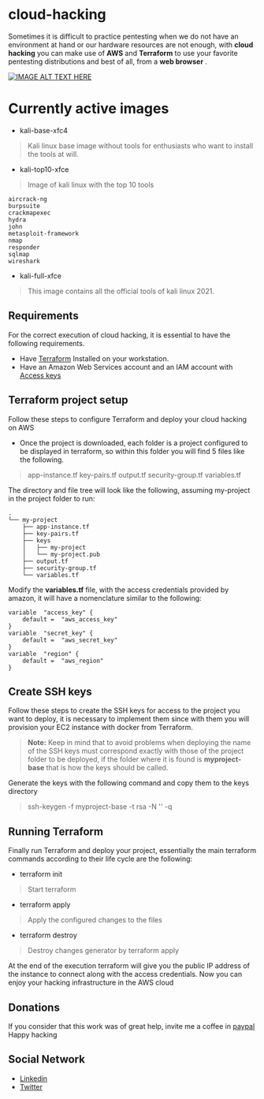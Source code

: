# cloud-hacking
Sometimes it is difficult to practice pentesting when we do not have an environment at hand or our hardware resources are not enough, with **cloud hacking** you can make use of **AWS** and **Terraform** to use your favorite pentesting distributions and best of all, from a **web browser** .

[![IMAGE ALT TEXT HERE](https://img.youtube.com/vi/n8SwVT7_Fnw/maxresdefault.jpg)](https://www.youtube.com/watch?v=n8SwVT7_Fnw)

# Currently active images
- kali-base-xfc4
> Kali linux base image without tools for enthusiasts who want to install the tools at will.
- kali-top10-xfce
> Image of kali linux with the top 10 tools
```
aircrack-ng
burpsuite
crackmapexec
hydra
john
metasploit-framework
nmap
responder
sqlmap
wireshark
```
- kali-full-xfce
> This image contains all the official tools of kali linux 2021.

## Requirements
For the correct execution of cloud hacking, it is essential to have the following requirements.

- Have [Terraform](https://learn.hashicorp.com/tutorials/terraform/install-cli) Installed on your workstation.
- Have an Amazon Web Services account and an IAM account with [Access keys ](https://aws.amazon.com/es/premiumsupport/knowledge-center/create-access-key/)

## Terraform project setup
Follow these steps to configure Terraform and deploy your cloud hacking on AWS
- Once the project is downloaded, each folder is a project configured to be displayed in terraform, so within this folder you will find 5 files like the following.
> app-instance.tf
> key-pairs.tf
> output.tf
> security-group.tf
> variables.tf

The directory and file tree will look like the following, assuming my-project in the project folder to run:
```
.
└── my-project
    ├── app-instance.tf
    ├── key-pairs.tf
    ├── keys
    │   ├── my-project
    │   └── my-project.pub
    ├── output.tf
    ├── security-group.tf
    └── variables.tf
```

Modify the **variables.tf** file, with the access credentials provided by amazon, it will have a nomenclature similar to the following:
```
variable  "access_key" {
	default =  "aws_access_key" 
}
variable  "secret_key" {
	default =  "aws_secret_key" 
}
variable  "region" {
	default =  "aws_region" 
}
```
## Create SSH keys
Follow these steps to create the SSH keys for access to the project you want to deploy, it is necessary to implement them since with them you will provision your EC2 instance with docker from Terraform.

> **Note:** Keep in mind that to avoid problems when deploying the name of the SSH keys must correspond exactly with those of the project folder to be deployed, if the folder where it is found is **myproject-base** that is how the keys should be called.

Generate the keys with the following command and copy them to the keys directory
> ssh-keygen -f myproject-base -t rsa -N '' -q

## Running Terraform
Finally run Terraform and deploy your project, essentially the main terraform commands according to their life cycle are the following:
- terraform init
> Start terraform
- terraform apply
> Apply the configured changes to the files
- terraform destroy
> Destroy changes generator by terraform apply

At the end of the execution terraform will give you the public IP address of the instance to connect along with the access credentials.
Now you can enjoy your hacking infrastructure in the AWS cloud

## Donations
If you consider that this work was of great help, invite me a coffee in [paypal](https://www.paypal.com/paypalme/exploitwriter)
Happy hacking

## Social Network
- [Linkedin](https://www.linkedin.com/in/samir-s%C3%A1nchez-garnica-048944185?originalSubdomain=co)
- [Twitter](https://twitter.com/sasaga92)
